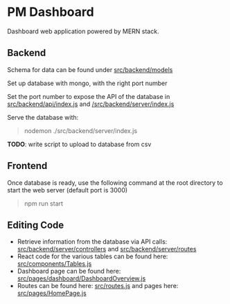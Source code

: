 # PM Dashboard

Dashboard web application powered by MERN stack.

## Backend

Schema for data can be found under [src/backend/models](src/backend/models)

Set up database with mongo, with the right port number

Set the port number to expose the API of the database in [src/backend/api/index.js](src/backend/api/index.js) and [/src/backend/server/index.js](/src/backend/server/index.js)

Serve the database with:

> nodemon ./src/backend/server/index.js

**TODO**: write script to upload to database from csv

## Frontend

Once database is ready, use the following command at the root directory to start the web server (default port is 3000)

> npm run start

## Editing Code

-   Retrieve information from the database via API calls: [src/backend/server/controllers](src/backend/server/controllers) and [src/backend/server/routes](src/backend/server/routes)
-   React code for the various tables can be found here: [src/components/Tables.js](src/components/Tables.js)
-   Dashboard page can be found here: [src/pages/dashboard/DashboardOverview.js](src/pages/dashboard/DashboardOverview.js)
-   Routes can be found here: [src/routes.js](src/routes.js) and pages here: [src/pages/HomePage.js](src/pages/HomePage.js)
